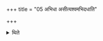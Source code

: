 +++
title = "05 अभिधा असीत्यश्वमभिदधाति"

+++

<details><summary>थिते</summary>

अभिधा असीत्यश्वमभिदधाति ५
</details>
